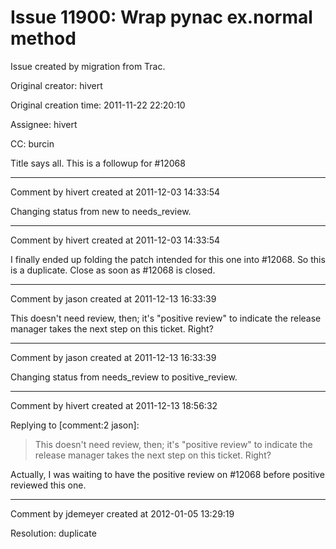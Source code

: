 # Issue 11900: Wrap pynac ex.normal method

Issue created by migration from Trac.

Original creator: hivert

Original creation time: 2011-11-22 22:20:10

Assignee: hivert

CC:  burcin

Title says all. This is a followup for #12068


---

Comment by hivert created at 2011-12-03 14:33:54

Changing status from new to needs_review.


---

Comment by hivert created at 2011-12-03 14:33:54

I finally ended up folding the patch intended for this one into #12068. So this is a duplicate. Close as soon as #12068 is closed.


---

Comment by jason created at 2011-12-13 16:33:39

This doesn't need review, then; it's "positive review" to indicate the release manager takes the next step on this ticket.  Right?


---

Comment by jason created at 2011-12-13 16:33:39

Changing status from needs_review to positive_review.


---

Comment by hivert created at 2011-12-13 18:56:32

Replying to [comment:2 jason]:
> This doesn't need review, then; it's "positive review" to indicate the release manager takes the next step on this ticket.  Right?

Actually, I was waiting to have the positive review on #12068 before positive reviewed this one.


---

Comment by jdemeyer created at 2012-01-05 13:29:19

Resolution: duplicate
